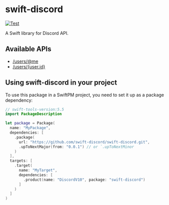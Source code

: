 # swift-discord

[![Test](https://github.com/swift-discord/swift-discord/actions/workflows/test.yml/badge.svg)](https://github.com/swift-discord/swift-discord/actions/workflows/test.yml)

A Swift library for Discord API.

## Available APIs

- [/users/@me](Sources/DiscordV10/User+API.swift#L15-L24)
- [/users/{user.id}](Sources/DiscordV10/User+API.swift#L28-L35)

## Using **swift-discord** in your project

To use this package in a SwiftPM project, you need to set it up as a package dependency:

```swift
// swift-tools-version:5.5
import PackageDescription

let package = Package(
  name: "MyPackage",
  dependencies: [
    .package(
      url: "https://github.com/swift-discord/swift-discord.git", 
      .upToNextMajor(from: "0.0.1") // or `.upToNextMinor
    )
  ],
  targets: [
    .target(
      name: "MyTarget",
      dependencies: [
        .product(name: "DiscordV10", package: "swift-discord")
      ]
    )
  ]
)
```
